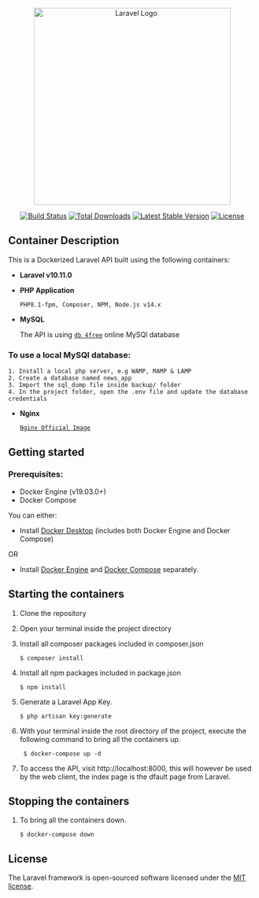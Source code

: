 <p align="center"><a href="https://laravel.com" target="_blank"><img src="https://raw.githubusercontent.com/laravel/art/master/logo-lockup/5%20SVG/2%20CMYK/1%20Full%20Color/laravel-logolockup-cmyk-red.svg" width="400" alt="Laravel Logo"></a></p>

<p align="center">
<a href="https://github.com/laravel/framework/actions"><img src="https://github.com/laravel/framework/workflows/tests/badge.svg" alt="Build Status"></a>
<a href="https://packagist.org/packages/laravel/framework"><img src="https://img.shields.io/packagist/dt/laravel/framework" alt="Total Downloads"></a>
<a href="https://packagist.org/packages/laravel/framework"><img src="https://img.shields.io/packagist/v/laravel/framework" alt="Latest Stable Version"></a>
<a href="https://packagist.org/packages/laravel/framework"><img src="https://img.shields.io/packagist/l/laravel/framework" alt="License"></a>
</p>

## Container Description

This is a Dockerized Laravel API built using the following containers:

- **Laravel v10.11.0**

- **PHP Application**

    `PHP8.1-fpm, Composer, NPM, Node.js v14.x`

- **MySQL**

    The API is using [`db 4free`](https://db4free.net/) online MySQl database
### To use a local MySQl database:
    1. Install a local php server, e.g WAMP, MAMP & LAMP
    2. Create a database named news_app
    3. Import the sql_dump file inside backup/ folder
    4. In the project folder, open the .env file and update the database credentials

- **Nginx**

    [`Nginx Official Image`](https://hub.docker.com/_/nginx/)

## Getting started

### Prerequisites:

- Docker Engine (v19.03.0+)
- Docker Compose

You can either: 
- Install [Docker Desktop](https://www.docker.com/products/docker-desktop) (includes both Docker Engine and Docker Compose)

OR

- Install [Docker Engine](https://docs.docker.com/engine/install/) and [Docker Compose](https://docs.docker.com/compose/install/) separately.

## Starting the containers

1. Clone the repository 

2. Open your terminal inside the project directory

3. Install all composer packages included in composer.json
    ```
    $ composer install
    ```
4. Install all npm packages included in package.json
    ```
    $ npm install
    ```
5. Generate a Laravel App Key.
    ```
    $ php artisan key:generate
    ```
6. With your terminal inside the root directory of the project, execute the following command to bring all the containers up.
   ```
    $ docker-compose up -d
    ```
7. To access the API, visit http://localhost:8000, this will however be used by the web client, the index page is the dfault page from Laravel.

## Stopping the containers

1. To bring all the containers down.

    ```
    $ docker-compose down
    ```

## License

The Laravel framework is open-sourced software licensed under the [MIT license](https://opensource.org/licenses/MIT).
